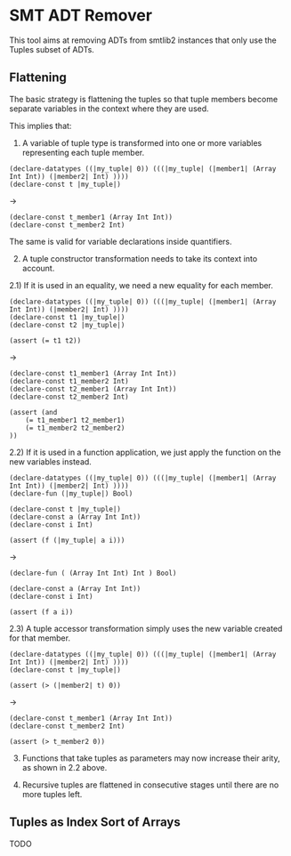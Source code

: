 SMT ADT Remover
===============

This tool aims at removing ADTs from smtlib2 instances that only use the Tuples
subset of ADTs.

Flattening
----------

The basic strategy is flattening the tuples so that tuple members become
separate variables in the context where they are used.

This implies that:

1) A variable of tuple type is transformed into one or more variables
representing each tuple member.

```
(declare-datatypes ((|my_tuple| 0)) (((|my_tuple| (|member1| (Array Int Int)) (|member2| Int) ))))
(declare-const t |my_tuple|)
```
->
```
(declare-const t_member1 (Array Int Int))
(declare-const t_member2 Int)
```

The same is valid for variable declarations inside quantifiers.

2) A tuple constructor transformation needs to take its context into account.

2.1) If it is used in an equality, we need a new equality for each member.

```
(declare-datatypes ((|my_tuple| 0)) (((|my_tuple| (|member1| (Array Int Int)) (|member2| Int) ))))
(declare-const t1 |my_tuple|)
(declare-const t2 |my_tuple|)

(assert (= t1 t2))
```
->
```
(declare-const t1_member1 (Array Int Int))
(declare-const t1_member2 Int)
(declare-const t2_member1 (Array Int Int))
(declare-const t2_member2 Int)

(assert (and
	(= t1_member1 t2_member1)
	(= t1_member2 t2_member2)
))
```

2.2) If it is used in a function application, we just apply the function on the
new variables instead.

```
(declare-datatypes ((|my_tuple| 0)) (((|my_tuple| (|member1| (Array Int Int)) (|member2| Int) ))))
(declare-fun (|my_tuple|) Bool)

(declare-const t |my_tuple|)
(declare-const a (Array Int Int))
(declare-const i Int)

(assert (f (|my_tuple| a i)))
```
->
```
(declare-fun ( (Array Int Int) Int ) Bool)

(declare-const a (Array Int Int))
(declare-const i Int)

(assert (f a i))
```

2.3) A tuple accessor transformation simply uses the new variable created for
that member.

```
(declare-datatypes ((|my_tuple| 0)) (((|my_tuple| (|member1| (Array Int Int)) (|member2| Int) ))))
(declare-const t |my_tuple|)

(assert (> (|member2| t) 0))
```
->
```
(declare-const t_member1 (Array Int Int))
(declare-const t_member2 Int)

(assert (> t_member2 0))
```

3) Functions that take tuples as parameters may now increase their arity, as
shown in 2.2 above.

4) Recursive tuples are flattened in consecutive stages until there are no more
tuples left.

Tuples as Index Sort of Arrays
------------------------------

TODO
